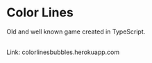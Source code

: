 <h1>Color Lines</h1>
Old and well known game created in TypeScript.<br><br>

Link: colorlinesbubbles.herokuapp.com

